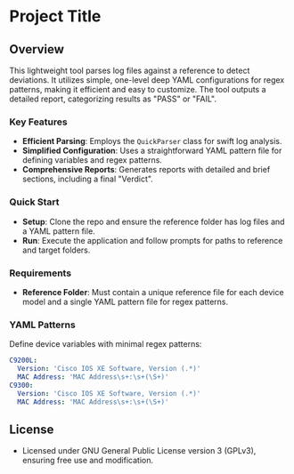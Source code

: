 # Project Title

## Overview
This lightweight tool parses log files against a reference to detect deviations. It utilizes simple, one-level deep YAML configurations for regex patterns, making it efficient and easy to customize. The tool outputs a detailed report, categorizing results as "PASS" or "FAIL".

### Key Features
- **Efficient Parsing**: Employs the `QuickParser` class for swift log analysis.
- **Simplified Configuration**: Uses a straightforward YAML pattern file for defining variables and regex patterns.
- **Comprehensive Reports**: Generates reports with detailed and brief sections, including a final "Verdict".

### Quick Start
- **Setup**: Clone the repo and ensure the reference folder has log files and a YAML pattern file.
- **Run**: Execute the application and follow prompts for paths to reference and target folders.

### Requirements
- **Reference Folder**: Must contain a unique reference file for each device model and a single YAML pattern file for regex patterns.

### YAML Patterns
Define device variables with minimal regex patterns:

```yaml
C9200L:
  Version: 'Cisco IOS XE Software, Version (.*)'
  MAC Address: 'MAC Address\s+:\s+(\S+)'
C9300:
  Version: 'Cisco IOS XE Software, Version (.*)'
  MAC Address: 'MAC Address\s+:\s+(\S+)'
```

## License
- Licensed under GNU General Public License version 3 (GPLv3), ensuring free use and modification.
